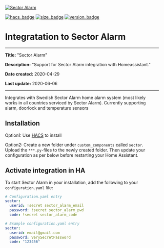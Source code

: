 [![Sector Alarm](https://github.com/gjohansson-ST/sector/blob/master/logos/logo.png)](https://www.sectoralarm.se/)

[![hacs_badge](https://img.shields.io/badge/HACS-Default-orange.svg?style=for-the-badge&cacheSeconds=3600)](https://github.com/custom-components/hacs)
[![size_badge](https://img.shields.io/github/repo-size/gjohansson-ST/sector?style=for-the-badge&cacheSeconds=3600)](https://github.com/gjohansson-ST/sector)
[![version_badge](https://img.shields.io/github/v/release/gjohansson-ST/sector?sort=semver&style=for-the-badge&cacheSeconds=3600)](https://github.com/gjohansson-ST/sector)


# Integratation to Sector Alarm
---
**Title:** "Sector Alarm"

**Description:** "Support for Sector Alarm integration with Homeassistant."

**Date created:** 2020-04-29

**Last update:** 2020-06-06

---

Integrates with Swedish Sector Alarm home alarm system (most likely works in all countries serviced by Sector Alarm).
Currently supporting alarm, doorlock and temperature sensors

## Installation

Option1:
Use [HACS](https://hacs.xyz/) to install

Option2:
Create a new folder under `custom_components` called `sector`. Upload the `***.py`-files to the newly created folder. Then update your configuration as per below before restarting your Home Assistant.

## Activate integration in HA

To start Sector Alarm in your installation, add the following to your `configuration.yaml` file:

```yaml
# Configuration.yaml entry
sector:
  userid: !secret sector_alarm_email
  password: !secret sector_alarm_pwd
  code: !secret sector_alarm_code
```

```yaml
# Example configuration.yaml entry
sector:
  userid: email@gmail.com
  password: VerySecretPassword
  code: "123456"
```
